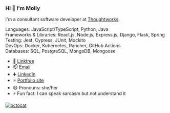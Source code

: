 ### Hi 👋 I'm Molly

I'm a consultant software developer at [Thoughtworks](https://github.com/thoughtworks).

Languages: JavaScript/TypeScript, Python, Java\
Frameworks & Libraries: React.js, Node.js, Express.js, Django, Flask, Spring\
Testing: Jest, Cypress, JUnit, Mockito\
DevOps: Docker, Kubernetes, Rancher, GitHub Actions\
Databases: SQL, PostgreSQL, MongoDB, Mongoose

- :link: [Linktree](https://linktr.ee/mollycarroll)
- 📫 [Email](mailto:mollyajcarroll@gmail.com)
- :heavy_plus_sign: [LinkedIn](https://www.linkedin.com/in/mollyacarroll)
- :star: [Portfolio site](https://www.mollycarroll.dev)
- 😄 Pronouns: she/her
- ⚡ Fun fact: I can speak sarcasm but not understand it

[![octocat](https://i.imgur.com/JqU5A8U.png)](https://linktr.ee/mollycarroll)
